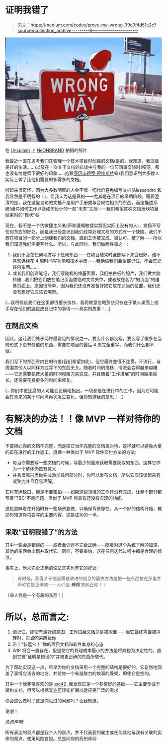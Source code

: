 # 证明我错了

> 原文：<https://medium.com/codex/prove-me-wrong-39c9f4d51e2c?source=collection_archive---------9----------------------->

![](img/5a7d2b09cc1703b6162c42c640b0c67d.png)

在 [Unsplash](https://unsplash.com?utm_source=medium&utm_medium=referral) 上 [NeONBRAND](https://unsplash.com/@neonbrand?utm_source=medium&utm_medium=referral) 拍摄的照片

我最近一直在思考我们在管理一个技术项目时创建的文档(是的，我知道，我过着美好的生活……)以及在一次关于文档的长谈中与我的一位前同事交谈时(哎呀，那也没有给他留下很好的印象……抱歉[亚历山德罗·德埃斯特](https://medium.com/u/489381a4a81e?source=post_page-----39c9f4d51e2c--------------------------------)😆)我们意识到大多数人实际上做了比他们需要的多得多的文档。

听起来很奇怪，因为大多数明智的人会不惜一切代价避免编写文档(Alessandro 和我显然是不明智的！)，但我认为这是真的——尤其是在项目的早期阶段。需要澄清的是，我在这里谈论的文档不是用户手册或与合规性相关的东西，而是描述系统/组件如何工作以及如何设计的一般“未来”文档——我们希望这种文档反映项目结束时的“现状”😃

现在，我不是一个伪敏捷主义者(声称遵循敏捷实践但实际上没有的人)，宣扬不写任何东西的好处，而是我已经意识到我们经常处理文档的方式有一个缺陷。我们不想在项目的一部分上创建我们的文档，直到工作被完成、被认可、被了解——所以我们知道我们需要写什么。所以，与此同时，我们做两件事之一:

1.  我们不会在任何地方写下任何东西——在项目结束时全部写下来会很好，谁不喜欢连续花 4 周时间写功能和技术手册——我确信我们会全部记住，不会忘记任何东西……
2.  或者我们创建笔记，我们写随机的维基页面，我们拍白板的照片，我们做大脑转储…我们把它们放在笔记页面或临时文件夹中，或者放在名为“<insert name="" here="">的页面”的维基页面上。原因很简单，因为我们还没有准备好把它放在适当的位置，我们还没有想好它应该去哪里。</insert>

(…我将假设我们在这里都很擅长协作，我将故意忽略那些只存在于某人桌面上或手写在他们的鼹鼠皮日记中的事情——真实的故事！…)

## 在制品文档

因此，这让我们处于两种最常见的情况之一，要么什么都没写，要么写了很多在当前形式下没有价值的东西，需要在项目的最后 4 周完全重写，而我们什么都不做。

我们写下的东西有内在的价值(我们希望如此)，但它最终变得不连贯，不流行，与周围其他人以同样方式写下的东西无关。随着时间的推移，情况会变得越来越糟——它还需要花费大量的时间和精力来完成，并且随着“工作进展”的时间越来越长，还需要花费更多的时间来修复。

(…你们中更迂腐的人可能会正确地指出，一切都是在进行中的工作，因为它可能会在未来的某个时间点再次发生变化，但你知道我的意思！…)

# 有解决的办法！！像 MVP 一样对待你的文档

不要担心你的文档不完整，而是把它当作完整的文档来对待，这样就可以避免大量的正在进行的工作返工。遵循一种类似于 MVP 软件交付方法的方法:

*   每当你需要写一些文档的时候，写最少的量来获取需要获取的东西，这样它作为一个整体仍然有意义
*   并且很高兴当你完成添加任何部分时，你可以发布文档，所以它应该读起来有凝聚力并且容易理解。

它将充满缺口，但是不要害怕——如果这些领域的工作还没有完成，让整个部分都写着“TBC”不是问题，类似于 MVP 将具有还没有实现的功能。

这也意味着在开始时有一些场景要做，以确保背景存在。从一个好的结构开始，概述你知道你将要写的主要内容，这是成功的一半。

## 采取“证明我错了”的方法

其中一些会是错误的——或者至少还不完全正确——随着对这个系统了解的加深，其他的东西会出现并取代它。同样，不要害怕，这在任何迭代过程中都是合理的标准。

事实上，尚未完全正确的说法其实也有它的好处:

> 有时候，获得关于哪里需要改进的信息的最快方法是把一些东西放在那里并声称它是正确的——人们会 ***蜂拥*** 来纠正你！！

（😄人性是一个有趣的东西！)

# 所以，总而言之:

1.  请记住，即使有最好的意图，工作进展文档总是被搁置——当它最终需要被清理时，它*会*回来困扰你
2.  带上“装运它！”你的项目文档和软件本身的心态
3.  WIP 将会一直存在，但是使它的处理成本最小的方法是将其视为决定性的，直到它被“证明是错误的”并被更正确的东西所取代。

为了帮助实现这一点，尽早为你的文档采用一个完整的结构是很好的，它自然地涵盖了事情应该去的地方，并给你一个有凝聚力的故事的骨架，即使它是空的。

其中一个我非常喜欢的是 [arc42](https://arc42.org/) ,我发现它是一个非常好的基础——它主要专注于架构文档，但可以根据其[许可](https://arc42.org/license)轻松扩展以适应更广泛的需求

你会这么做吗？这是你见过的问题吗？让我知道。

谢谢！

*免责声明:*

所有表达的观点都是我个人的观点，并不代表我的雇主或任何其他与我有关联的实体的观点。使用风险自担。总是问你的药剂师😃